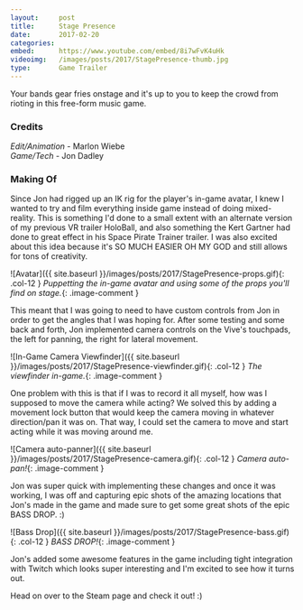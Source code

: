 ```yaml
---
layout:     post
title:      Stage Presence
date:       2017-02-20
categories: 
embed:      https://www.youtube.com/embed/8i7wFvK4uHk
videoimg:   /images/posts/2017/StagePresence-thumb.jpg
type:       Game Trailer
---
```


Your bands gear fries onstage and it's up to you to keep the crowd from rioting in this free-form music game.

### Credits  

_Edit/Animation_ - Marlon Wiebe  
_Game/Tech_ - Jon Dadley  

### Making Of  

Since Jon had rigged up an IK rig for the player's in-game avatar, I knew I wanted to try and film everything inside game instead of doing mixed-reality.  This is something I'd done to a small extent with an alternate version of my previous VR trailer HoloBall, and also something the Kert Gartner had done to great effect in his Space Pirate Trainer trailer.  I was also excited about this idea because it's SO MUCH EASIER OH MY GOD and still allows for tons of creativity.

![Avatar]({{ site.baseurl }}/images/posts/2017/StagePresence-props.gif){: .col-12 }
_Puppetting the in-game avatar and using some of the props you'll find on stage._{: .image-comment }

This meant that I was going to need to have custom controls from Jon in order to get the angles that I was hoping for.  After some testing and some back and forth, Jon implemented camera controls on the Vive's touchpads, the left for panning, the right for lateral movement.

![In-Game Camera Viewfinder]({{ site.baseurl }}/images/posts/2017/StagePresence-viewfinder.gif){: .col-12 }
_The viewfinder in-game._{: .image-comment }

One problem with this is that if I was to record it all myself, how was I supposed to move the camera while acting?  We solved this by adding a movement lock button that would keep the camera moving in whatever direction/pan it was on.  That way, I could set the camera to move and start acting while it was moving around me.

![Camera auto-panner]({{ site.baseurl }}/images/posts/2017/StagePresence-camera.gif){: .col-12 }
_Camera auto-pan!_{: .image-comment }

Jon was super quick with implementing these changes and once it was working, I was off and capturing epic shots of the amazing locations that Jon's made in the game and made sure to get some great shots of the epic BASS DROP. :)

![Bass Drop]({{ site.baseurl }}/images/posts/2017/StagePresence-bass.gif){: .col-12 }
_BASS DROP!_{: .image-comment }

Jon's added some awesome features in the game including tight integration with Twitch which looks super interesting and I'm excited to see how it turns out.

Head on over to the Steam page and check it out! :)
